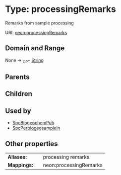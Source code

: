 
# Type: processingRemarks


Remarks from sample processing

URI: [neon:processingRemarks](https://data.neonscience.org/processingRemarks)


## Domain and Range

None ->  <sub>OPT</sub> [String](types/String.md)

## Parents


## Children


## Used by

 * [SpcBiogeochemPub](SpcBiogeochemPub.md)
 * [SpcPerbiogeosampleIn](SpcPerbiogeosampleIn.md)

## Other properties

|  |  |  |
| --- | --- | --- |
| **Aliases:** | | processing remarks |
| **Mappings:** | | neon:processingRemarks |

